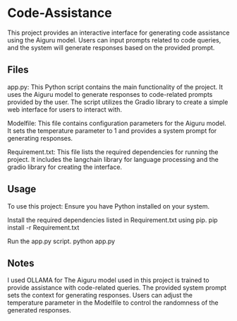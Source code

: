 # Code-Assistance
This project provides an interactive interface for generating code assistance using the Aiguru model. Users can input prompts related to code queries, and the system will generate responses based on the provided prompt.

## Files
app.py: This Python script contains the main functionality of the project. It uses the Aiguru model to generate responses to code-related prompts provided by the user. The script utilizes the Gradio library to create a simple web interface for users to interact with.

Modelfile: This file contains configuration parameters for the Aiguru model. It sets the temperature parameter to 1 and provides a system prompt for generating responses.

Requirement.txt: This file lists the required dependencies for running the project. It includes the langchain library for language processing and the gradio library for creating the interface.

## Usage

To use this project:
Ensure you have Python installed on your system.

Install the required dependencies listed in Requirement.txt using pip.
pip install -r Requirement.txt

Run the app.py script.
python app.py

## Notes
I used OLLAMA for The Aiguru model used in this project is trained to provide assistance with code-related queries.
The provided system prompt sets the context for generating responses.
Users can adjust the temperature parameter in the Modelfile to control the randomness of the generated responses.
